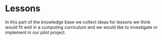 # Lessons

In this part of the knowledge base we collect ideas for lessons we think would fit well in a cumputing curriculum and
we would like to investigate or implement in our pilot project.
